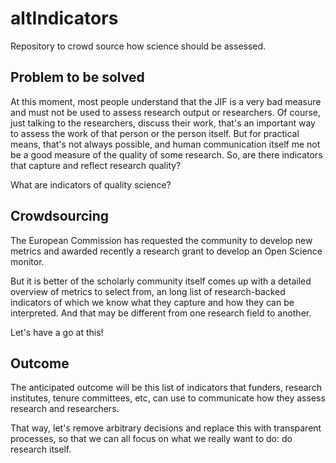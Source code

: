 # altIndicators
Repository to crowd source how science should be assessed.

## Problem to be solved

At this moment, most people understand that the JIF is a very bad measure and must not
be used to assess research output or researchers. Of course, just talking to the researchers,
discuss their work, that's an important way to assess the work of that person or the person
itself. But for practical means, that's not always possible, and human communication itself
me not be a good measure of the quality of some research. So, are there indicators that
capture and reflect research quality?

What are indicators of quality science?

## Crowdsourcing

The European Commission has requested the community to develop new metrics and awarded
recently a research grant to develop an Open Science monitor.

But it is better of the scholarly community itself comes up with a detailed overview
of metrics to select from, an long list of research-backed indicators of which we know
what they capture and how they can be interpreted. And that may be different from one
research field to another.

Let's have a go at this!

## Outcome

The anticipated outcome will be this list of indicators that funders, research institutes,
tenure committees, etc, can use to communicate how they assess research and researchers.

That way, let's remove arbitrary decisions and replace this with transparent processes,
so that we can all focus on what we really want to do: do research itself.

